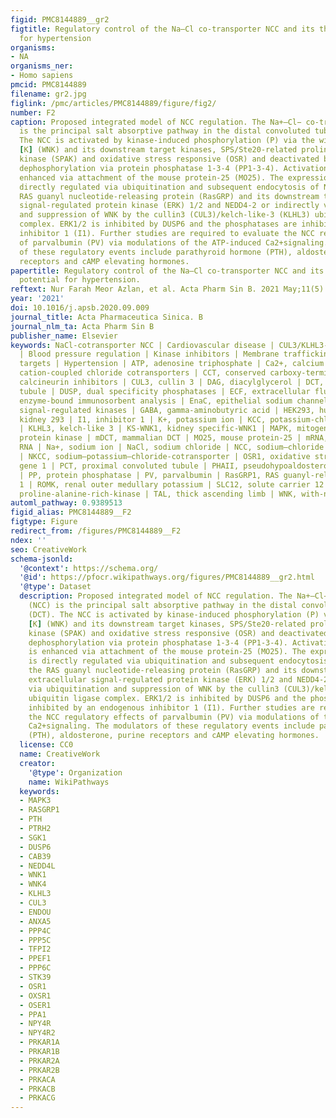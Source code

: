 ```yaml
---
figid: PMC8144889__gr2
figtitle: Regulatory control of the Na–Cl co-transporter NCC and its therapeutic potential
  for hypertension
organisms:
- NA
organisms_ner:
- Homo sapiens
pmcid: PMC8144889
filename: gr2.jpg
figlink: /pmc/articles/PMC8144889/figure/fig2/
number: F2
caption: Proposed integrated model of NCC regulation. The Na+–Cl− co-transporter (NCC)
  is the principal salt absorptive pathway in the distal convoluted tubule (DCT).
  The NCC is activated by kinase-induced phosphorylation (P) via the with-no-lysine
  [K] (WNK) and its downstream target kinases, SPS/Ste20-related proline–alanine-rich
  kinase (SPAK) and oxidative stress responsive (OSR) and deactivated by phosphatase-induced
  dephosphorylation via protein phosphatase 1-3-4 (PP1-3-4). Activation of SPAK is
  enhanced via attachment of the mouse protein-25 (MO25). The expression of NCC is
  directly regulated via ubiquitination and subsequent endocytosis of NCC via the
  RAS guanyl nucleotide-releasing protein (RasGRP) and its downstream target extracellular
  signal-regulated protein kinase (ERK) 1/2 and NEDD4-2 or indirectly via ubiquitination
  and suppression of WNK by the cullin3 (CUL3)/kelch-like-3 (KLHL3) ubiquitin ligase
  complex. ERK1/2 is inhibited by DUSP6 and the phosphatases are inhibited by an endogenous
  inhibitor 1 (I1). Further studies are required to evaluate the NCC regulatory effects
  of parvalbumin (PV) via modulations of the ATP-induced Ca2+signaling. The modulators
  of these regulatory events include parathyroid hormone (PTH), aldosterone, purine
  receptors and cAMP elevating hormones.
papertitle: Regulatory control of the Na–Cl co-transporter NCC and its therapeutic
  potential for hypertension.
reftext: Nur Farah Meor Azlan, et al. Acta Pharm Sin B. 2021 May;11(5):1117-1128.
year: '2021'
doi: 10.1016/j.apsb.2020.09.009
journal_title: Acta Pharmaceutica Sinica. B
journal_nlm_ta: Acta Pharm Sin B
publisher_name: Elsevier
keywords: NaCl-cotransporter NCC | Cardiovascular disease | CUL3/KLHL3-WNK-SPAK/OSR1
  | Blood pressure regulation | Kinase inhibitors | Membrane trafficking | Therapeutic
  targets | Hypertension | ATP, adenosine triphosphate | Ca2+, calcium ion | CCC,
  cation-coupled chloride cotransporters | CCT, conserved carboxy-terminal | CNI,
  calcineurin inhibitors | CUL3, cullin 3 | DAG, diacylglycerol | DCT, distal convoluted
  tubule | DUSP, dual specificity phosphatases | ECF, extracellular fluid | ELISA,
  enzyme-bound immunosorbent analysis | EnaC, epithelial sodium channels | ERK, extracellular
  signal-regulated kinases | GABA, gamma-aminobutyric acid | HEK293, human embryonic
  kidney 293 | I1, inhibitor 1 | K+, potassium ion | KCC, potassium-chloride-cotransporters
  | KLHL3, kelch-like 3 | KS-WNK1, kidney specific-WNK1 | MAPK, mitogen-activated
  protein kinase | mDCT, mammalian DCT | MO25, mouse protein-25 | mRNA, messenger
  RNA | Na+, sodium ion | NaCl, sodium chloride | NCC, sodium–chloride cotransporters
  | NKCC, sodium–potassium–chloride-cotransporter | OSR1, oxidative stress-responsive
  gene 1 | PCT, proximal convoluted tubule | PHAII, pseudohypoaldosteronism type II
  | PP, protein phosphatase | PV, parvalbumin | RasGRP1, RAS guanyl-releasing protein
  1 | ROMK, renal outer medullary potassium | SLC12, solute carrier 12 | SPAK, Ste20-related
  proline-alanine-rich-kinase | TAL, thick ascending limb | WNK, with-no-lysine kinases
automl_pathway: 0.9389513
figid_alias: PMC8144889__F2
figtype: Figure
redirect_from: /figures/PMC8144889__F2
ndex: ''
seo: CreativeWork
schema-jsonld:
  '@context': https://schema.org/
  '@id': https://pfocr.wikipathways.org/figures/PMC8144889__gr2.html
  '@type': Dataset
  description: Proposed integrated model of NCC regulation. The Na+–Cl− co-transporter
    (NCC) is the principal salt absorptive pathway in the distal convoluted tubule
    (DCT). The NCC is activated by kinase-induced phosphorylation (P) via the with-no-lysine
    [K] (WNK) and its downstream target kinases, SPS/Ste20-related proline–alanine-rich
    kinase (SPAK) and oxidative stress responsive (OSR) and deactivated by phosphatase-induced
    dephosphorylation via protein phosphatase 1-3-4 (PP1-3-4). Activation of SPAK
    is enhanced via attachment of the mouse protein-25 (MO25). The expression of NCC
    is directly regulated via ubiquitination and subsequent endocytosis of NCC via
    the RAS guanyl nucleotide-releasing protein (RasGRP) and its downstream target
    extracellular signal-regulated protein kinase (ERK) 1/2 and NEDD4-2 or indirectly
    via ubiquitination and suppression of WNK by the cullin3 (CUL3)/kelch-like-3 (KLHL3)
    ubiquitin ligase complex. ERK1/2 is inhibited by DUSP6 and the phosphatases are
    inhibited by an endogenous inhibitor 1 (I1). Further studies are required to evaluate
    the NCC regulatory effects of parvalbumin (PV) via modulations of the ATP-induced
    Ca2+signaling. The modulators of these regulatory events include parathyroid hormone
    (PTH), aldosterone, purine receptors and cAMP elevating hormones.
  license: CC0
  name: CreativeWork
  creator:
    '@type': Organization
    name: WikiPathways
  keywords:
  - MAPK3
  - RASGRP1
  - PTH
  - PTRH2
  - SGK1
  - DUSP6
  - CAB39
  - NEDD4L
  - WNK1
  - WNK4
  - KLHL3
  - CUL3
  - ENDOU
  - ANXA5
  - PPP4C
  - PPP5C
  - TFPI2
  - PPEF1
  - PPP6C
  - STK39
  - OSR1
  - OXSR1
  - OSER1
  - PPA1
  - NPY4R
  - NPY4R2
  - PRKAR1A
  - PRKAR1B
  - PRKAR2A
  - PRKAR2B
  - PRKACA
  - PRKACB
  - PRKACG
---
```

